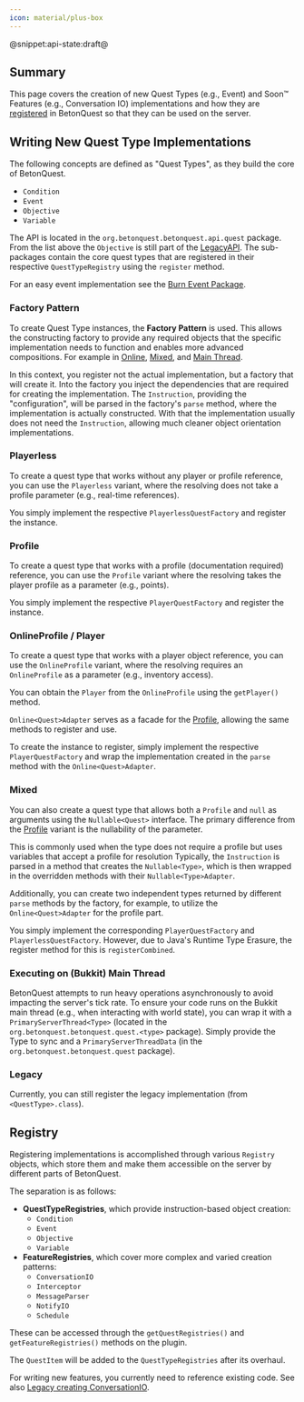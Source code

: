 ```yaml
---
icon: material/plus-box
---
```

@snippet:api-state:draft@
## Summary

This page covers the creation of new Quest Types (e.g., Event) and Soon™ Features (e.g., Conversation IO) 
implementations and how they are [registered](#registry) in BetonQuest so that they can be used on the server.

## Writing New Quest Type Implementations

The following concepts are defined as "Quest Types", as they build the core of BetonQuest.

- `Condition`
- `Event`
- `Objective`
- `Variable`

The API is located in the `org.betonquest.betonquest.api.quest` package.
From the list above the `Objective` is still part of the [LegacyAPI](Legacy-API.md#writing-objectives).
The sub-packages contain the core quest types that are registered in their respective `QuestTypeRegistry` using
the `register` method.

For an easy event implementation see the
[Burn Event Package](https://github.com/BetonQuest/BetonQuest/tree/main/src/main/java/org/betonquest/betonquest/quest/event/burn).

### Factory Pattern

To create Quest Type instances, the **Factory Pattern** is used.
This allows the constructing factory to provide any required objects that the specific implementation needs to function
and enables more advanced compositions. For example in [Online](#onlineprofile-player), [Mixed](#mixed),
and [Main Thread](#executing-on-bukkit-main-thread).

In this context, you register not the actual implementation, but a factory that will create it.
Into the factory you inject the dependencies that are required for creating the implementation.
The `Instruction`, providing the "configuration", will be parsed in the factory's `parse` method,
where the implementation is actually constructed.
With that the implementation usually does not need the `Instruction`, allowing much cleaner object orientation 
implementations.

### Playerless

To create a quest type that works without any player or profile reference, you can use the `Playerless` variant,
where the resolving does not take a profile parameter (e.g., real-time references).

You simply implement the respective `PlayerlessQuestFactory` and register the instance.

### Profile

To create a quest type that works with a profile (documentation required) reference, you can use the `Profile` variant
where the resolving takes the player profile as a parameter (e.g., points).

You simply implement the respective `PlayerQuestFactory` and register the instance.

### OnlineProfile / Player

To create a quest type that works with a player object reference, you can use the `OnlineProfile` variant,
where the resolving requires an `OnlineProfile` as a parameter (e.g., inventory access).

You can obtain the `Player` from the `OnlineProfile` using the `getPlayer()` method.

`Online<Quest>Adapter` serves as a facade for the [Profile](#profile), allowing the same methods to register and use.

To create the instance to register, simply implement the respective `PlayerQuestFactory` and wrap the implementation
created in the `parse` method with the `Online<Quest>Adapter`.

### Mixed

You can also create a quest type that allows both a `Profile` and `null` as arguments using the `Nullable<Quest>`
interface. The primary difference from the [Profile](#profile) variant is the nullability of the parameter.

This is commonly used when the type does not require a profile but uses variables that accept a profile for resolution
Typically, the `Instruction` is parsed in a method that creates the `Nullable<Type>`, which is then wrapped in the
overridden methods with their `Nullable<Type>Adapter`.

Additionally, you can create two independent types returned by different `parse` methods by the factory,
for example, to utilize the `Online<Quest>Adapter` for the profile part.

You simply implement the corresponding `PlayerQuestFactory` and `PlayerlessQuestFactory`.
However, due to Java's Runtime Type Erasure, the register method for this is `registerCombined`.

### Executing on (Bukkit) Main Thread

BetonQuest attempts to run heavy operations asynchronously to avoid impacting the server's tick rate.
To ensure your code runs on the Bukkit main thread (e.g., when interacting with world state), you can wrap it
with a `PrimaryServerThread<Type>` (located in the `org.betonquest.betonquest.quest.<type>` package).
Simply provide the Type to sync and a `PrimaryServerThreadData` (in the `org.betonquest.betonquest.quest` package).

### Legacy

Currently, you can still register the legacy implementation (from `<QuestType>.class`).

## Registry

Registering implementations is accomplished through various `Registry` objects,
which store them and make them accessible on the server by different parts of BetonQuest.

The separation is as follows:

- **QuestTypeRegistries**, which provide instruction-based object creation:
  - `Condition`
  - `Event`
  - `Objective`
  - `Variable`
- **FeatureRegistries**, which cover more complex and varied creation patterns:
  - `ConversationIO`
  - `Interceptor`
  - `MessageParser`
  - `NotifyIO`
  - `Schedule`

These can be accessed through the `getQuestRegistries()` and `getFeatureRegistries()` methods on the plugin.

The `QuestItem` will be added to the `QuestTypeRegistries` after its overhaul.

For writing new features, you currently need to reference existing code.
See also [Legacy creating ConversationIO](Legacy-API.md#creating-additional-conversation-inputoutput-methods).
